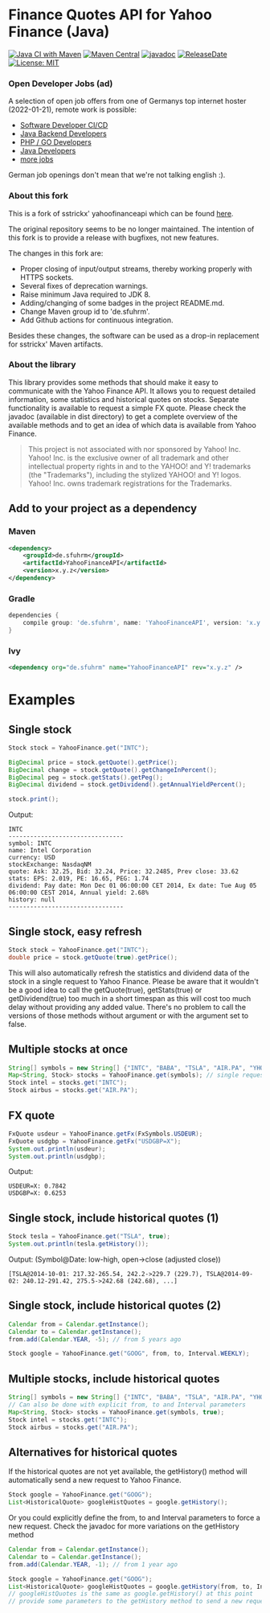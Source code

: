 # Finance Quotes API for Yahoo Finance (Java)

[![Java CI with Maven](https://github.com/sfuhrm/yahoofinance-api/actions/workflows/maven.yml/badge.svg)](https://github.com/sfuhrm/yahoofinance-api/actions/workflows/maven.yml)
[![Maven Central](https://maven-badges.herokuapp.com/maven-central/de.sfuhrm/YahooFinanceAPI/badge.svg)](https://maven-badges.herokuapp.com/maven-central/de.sfuhrm/YahooFinanceAPI)
[![javadoc](https://javadoc.io/badge2/de.sfuhrm/YahooFinanceAPI/javadoc.svg)](https://javadoc.io/doc/de.sfuhrm/YahooFinanceAPI)
[![ReleaseDate](https://img.shields.io/github/release-date/sfuhrm/yahoofinance-api)](https://github.com/sfuhrm/yahoofinance-api/releases)
[![License: MIT](https://img.shields.io/badge/License-MIT-yellow.svg)](https://opensource.org/licenses/MIT)

### Open Developer Jobs (ad)

A selection of open job offers from one of Germanys top internet hoster (2022-01-21), remote work is possible:

- [Software Developer CI/CD](https://united-internet.talentry.com/share/job/192434/600581/1642766341/3)
- [Java Backend Developers](https://united-internet.talentry.com/share/job/200597/600581/1642513126/3)
- [PHP / GO Developers](https://united-internet.talentry.com/share/job/220120/600581/1642513009/3)
- [Java Developers](https://united-internet.talentry.com/share/job/225983/600581/1642513102/3)
- [more jobs](https://united-internet.talentry.com/list/m46c026eamchgwc1islqbv)

German job openings don't mean that we're not talking english :).

### About this fork

This is a fork of sstrickx' yahoofinanceapi which can be found [here](https://github.com/sstrickx/yahoofinance-api).

The original repository seems to be no longer maintained. The intention of this fork is to provide a release with
bugfixes, not new features.

The changes in this fork are:

* Proper closing of input/output streams, thereby working properly with HTTPS sockets.
* Several fixes of deprecation warnings.
* Raise minimum Java required to JDK 8.
* Adding/changing of some badges in the project README.md.
* Change Maven group id to 'de.sfuhrm'.
* Add Github actions for continuous integration.

Besides these changes, the software can be used as a drop-in replacement for sstrickx' Maven artifacts.

### About the library

This library provides some methods that should make it easy to communicate with the Yahoo Finance API. It allows you to request detailed information, some statistics and historical quotes on stocks. Separate functionality is available to request a simple FX quote.
Please check the javadoc (available in dist directory) to get a complete overview of the available methods and to get an idea of which data is available from Yahoo Finance.

> This project is not associated with nor sponsored by Yahoo! Inc. Yahoo! Inc. is the exclusive owner of all trademark and other intellectual property rights in and to the YAHOO! and Y! trademarks (the "Trademarks"), including the stylized YAHOO! and Y! logos. Yahoo! Inc. owns trademark registrations for the Trademarks.

## Add to your project as a dependency
### Maven
```xml
<dependency>
    <groupId>de.sfuhrm</groupId>
    <artifactId>YahooFinanceAPI</artifactId>
    <version>x.y.z</version>
</dependency>
```
### Gradle
```groovy
dependencies {
    compile group: 'de.sfuhrm', name: 'YahooFinanceAPI', version: 'x.y.z'
}
```
### Ivy
```xml
<dependency org="de.sfuhrm" name="YahooFinanceAPI" rev="x.y.z" />
```

# Examples
## Single stock
```java
Stock stock = YahooFinance.get("INTC");

BigDecimal price = stock.getQuote().getPrice();
BigDecimal change = stock.getQuote().getChangeInPercent();
BigDecimal peg = stock.getStats().getPeg();
BigDecimal dividend = stock.getDividend().getAnnualYieldPercent();

stock.print();
```
Output:
```
INTC
--------------------------------
symbol: INTC
name: Intel Corporation
currency: USD
stockExchange: NasdaqNM
quote: Ask: 32.25, Bid: 32.24, Price: 32.2485, Prev close: 33.62
stats: EPS: 2.019, PE: 16.65, PEG: 1.74
dividend: Pay date: Mon Dec 01 06:00:00 CET 2014, Ex date: Tue Aug 05 06:00:00 CEST 2014, Annual yield: 2.68%
history: null
--------------------------------
```

## Single stock, easy refresh
```java
Stock stock = YahooFinance.get("INTC");
double price = stock.getQuote(true).getPrice();
```
This will also automatically refresh the statistics and dividend data of the stock in a single request to Yahoo Finance.
Please be aware that it wouldn't be a good idea to call the getQuote(true), getStats(true) or getDividend(true) too much in a short timespan as this will cost too much delay without providing any added value. There's no problem to call the versions of those methods without argument or with the argument set to false.

## Multiple stocks at once
```java
String[] symbols = new String[] {"INTC", "BABA", "TSLA", "AIR.PA", "YHOO"};
Map<String, Stock> stocks = YahooFinance.get(symbols); // single request
Stock intel = stocks.get("INTC");
Stock airbus = stocks.get("AIR.PA");
```

## FX quote
```java
FxQuote usdeur = YahooFinance.getFx(FxSymbols.USDEUR);
FxQuote usdgbp = YahooFinance.getFx("USDGBP=X");
System.out.println(usdeur);
System.out.println(usdgbp);
```
Output:
```
USDEUR=X: 0.7842
USDGBP=X: 0.6253
```

## Single stock, include historical quotes (1)
```java
Stock tesla = YahooFinance.get("TSLA", true);
System.out.println(tesla.getHistory());
```
Output: (Symbol@Date: low-high, open->close (adjusted close))
```
[TSLA@2014-10-01: 217.32-265.54, 242.2->229.7 (229.7), TSLA@2014-09-02: 240.12-291.42, 275.5->242.68 (242.68), ...]
```

## Single stock, include historical quotes (2)
```java
Calendar from = Calendar.getInstance();
Calendar to = Calendar.getInstance();
from.add(Calendar.YEAR, -5); // from 5 years ago

Stock google = YahooFinance.get("GOOG", from, to, Interval.WEEKLY);
```

## Multiple stocks, include historical quotes
```java
String[] symbols = new String[] {"INTC", "BABA", "TSLA", "AIR.PA", "YHOO"};
// Can also be done with explicit from, to and Interval parameters
Map<String, Stock> stocks = YahooFinance.get(symbols, true);
Stock intel = stocks.get("INTC");
Stock airbus = stocks.get("AIR.PA");
```

## Alternatives for historical quotes
If the historical quotes are not yet available, the getHistory() method will automatically send a new request to Yahoo Finance.
```java
Stock google = YahooFinance.get("GOOG");
List<HistoricalQuote> googleHistQuotes = google.getHistory();
```
Or you could explicitly define the from, to and Interval parameters to force a new request.
Check the javadoc for more variations on the getHistory method
```java
Calendar from = Calendar.getInstance();
Calendar to = Calendar.getInstance();
from.add(Calendar.YEAR, -1); // from 1 year ago

Stock google = YahooFinance.get("GOOG");
List<HistoricalQuote> googleHistQuotes = google.getHistory(from, to, Interval.DAILY);
// googleHistQuotes is the same as google.getHistory() at this point
// provide some parameters to the getHistory method to send a new request to Yahoo Finance
```
